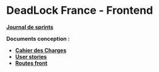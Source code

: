 # DeadLock France - Frontend
**[Journal de sprints](docs/devlogs.md)**

**Documents conception :**

- **[Cahier des Charges](docs/concept/CDC.md)**
- **[User stories](docs/concept/user-stories.md)**
- **[Routes front](docs/concept/routes-front.md)**

